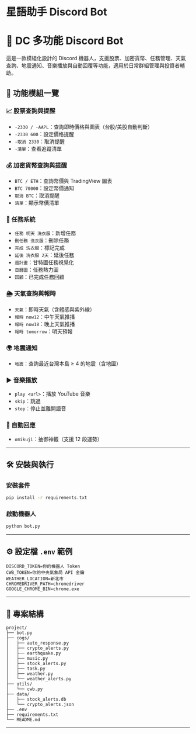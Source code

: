 # 星語助手 Discord Bot


# 🤖 DC 多功能 Discord Bot

這是一款模組化設計的 Discord 機器人，支援股票、加密貨幣、任務管理、天氣查詢、地震通知、音樂播放與自動回覆等功能，適用於日常群組管理與投資者輔助。

## 🚀 功能模組一覽

### 📈 股票查詢與提醒
- `-2330 / -AAPL`：查詢即時價格與圖表（台股/美股自動判斷）
- `-2330 600`：設定價格提醒
- `-取消 2330`：取消提醒
- `-清單`：查看追蹤清單

### 💰 加密貨幣查詢與提醒
- `BTC / ETH`：查詢幣價與 TradingView 圖表
- `BTC 70000`：設定幣價通知
- `取消 BTC`：取消提醒
- `清單`：顯示幣價清單

### 📝 任務系統
- `任務 明天 洗衣服`：新增任務
- `刪任務 洗衣服`：刪除任務
- `完成 洗衣服`：標記完成
- `延後 洗衣服 2天`：延後任務
- `週計畫`：甘特圖任務視覺化
- `日曆圖`：任務熱力圖
- `回顧`：已完成任務回顧

### 🌦️ 天氣查詢與報時
- `天氣`：即時天氣（含體感與紫外線）
- `報時 now12`：中午天氣推播
- `報時 now18`：晚上天氣推播
- `報時 tomorrow`：明天預報

### 🌍 地震通知
- `地震`：查詢最近台灣本島 ≥ 4 的地震（含地圖）

### ▶️ 音樂播放
- `play <url>`：播放 YouTube 音樂
- `skip`：跳過
- `stop`：停止並離開語音

### 🎴 自動回應
- `omikuji`：抽御神籤（支援 12 段運勢）

---

## 🛠 安裝與執行

### 安裝套件
```bash
pip install -r requirements.txt
```

### 啟動機器人
```bash
python bot.py
```

---

## ⚙️ 設定檔 `.env` 範例
```
DISCORD_TOKEN=你的機器人 Token
CWB_TOKEN=你的中央氣象局 API 金鑰
WEATHER_LOCATION=新北市
CHROMEDRIVER_PATH=chromedriver
GOOGLE_CHROME_BIN=chrome.exe
```

---

## 📁 專案結構
```
project/
├── bot.py
├── cogs/
│   ├── auto_response.py
│   ├── crypto_alerts.py
│   ├── earthquake.py
│   ├── music.py
│   ├── stock_alerts.py
│   ├── task.py
│   ├── weather.py
│   └── weather_alerts.py
├── utils/
│   └── cwb.py
├── data/
│   ├── stock_alerts.db
│   └── crypto_alerts.json
├── .env
├── requirements.txt
└── README.md
```

---
